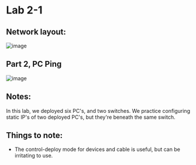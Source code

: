 # Lab 2-1

## Network layout:
![image](https://user-images.githubusercontent.com/12242178/188706767-0bb16c8b-6f5d-4b1e-b04e-0ed7f1245c25.png)

## Part 2, PC Ping
![image](https://user-images.githubusercontent.com/12242178/188707032-bf70de9b-8f50-461e-bc4b-f7475e0ebc86.png)

## Notes:
In this lab, we deployed six PC's, and two switches. We practice configuring static IP's of two deployed PC's, but they're beneath the same switch.

## Things to note:
* The control-deploy mode for devices and cable is useful, but can be irritating to use.
